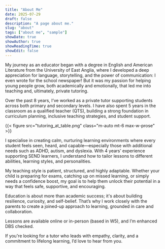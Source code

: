 ```yaml
---
title: "About Me"
date: 2025-07-29
draft: false
description: "A page about me."
slug: "about"
tags: ["about me", "sample"]
showDate: true
showAuthor: true
showReadingTime: true
showEdit: false
---
```


My journey as an educator began with a degree in English and American Literature from the University of East Anglia, where I developed a deep appreciation for language, storytelling, and the power of communication: I even wrote for the school newspaper! But it was my passion for helping young people grow, both academically and emotionally, that led me into teaching and, ultimately, private tutoring.

Over the past 8 years, I’ve worked as a private tutor supporting students across both primary and secondary levels. I have also spent 5 years in the classroom as a qualified teacher (QTS), building a strong foundation in curriculum planning, inclusive teaching strategies, and student support.

{{< figure src="tutoring_at_table.png" class="m-auto mt-6 max-w-prose" >}}

I specialise in creating calm, nurturing learning environments where every student feels seen, heard, and capable—especially those with additional needs such as ADHD, autism, and dyslexia. With 4 years’ experience supporting SEND learners, I understand how to tailor lessons to different abilities, learning styles, and personalities.

My teaching style is patient, structured, and highly adaptable. Whether your child is preparing for exams, catching up on missed learning, or simply needs a confidence boost, my goal is to help them unlock their potential in a way that feels safe, supportive, and encouraging.

Education is about more than academic success; it's about building resilience, curiosity, and self-belief. That’s why I work closely with the parents to create a joined-up approach to learning, grounded in care and collaboration.

Lessons are available online or in-person (based in W5), and I’m enhanced DBS checked.

If you're looking for a tutor who leads with empathy, clarity, and a commitment to lifelong learning, I’d love to hear from you.
